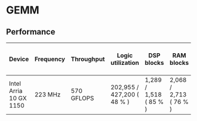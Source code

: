 # GEMM

## Performance

| Device                 | Frequency | Throughput | Logic utilization          | DSP blocks             | RAM blocks             | Matrix and vector Size   | Device compiler           |
| ---------------------- | --------- | ---------- | -------------------------- | ---------------------- | ---------------------- | ------------------------ | ------------------------- |
| Intel Arria 10 GX 1150 | 223 MHz   | 570 GFLOPS | 202,955 / 427,200 ( 48 % ) | 1,289 / 1,518 ( 85 % ) | 2,068 / 2,713 ( 76 % ) | A (10K, 8K) * B (8K, 4K) | aoc 19.4.0 (on s001-n137) |
